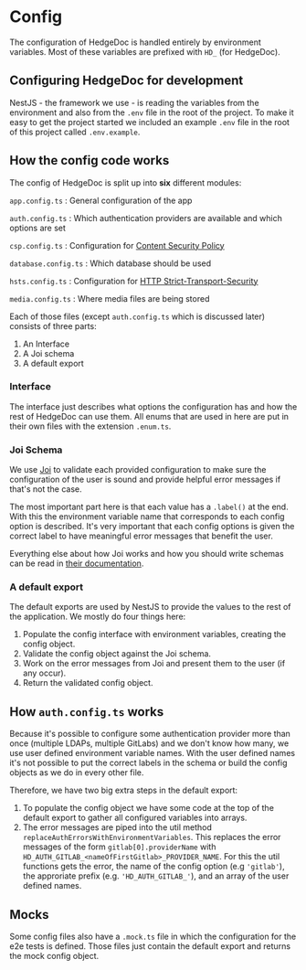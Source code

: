 # Config

The configuration of HedgeDoc is handled entirely by environment variables. Most of these variables are prefixed with `HD_` (for HedgeDoc).

## Configuring HedgeDoc for development

NestJS - the framework we use - is reading the variables from the environment and also from the `.env` file in the root of the project. To make it easy to get the project started we included an example `.env` file in the root of this project called `.env.example`.

## How the config code works

The config of HedgeDoc is split up into **six** different modules:

`app.config.ts`
: General configuration of the app

`auth.config.ts`
: Which authentication providers are available and which options are set

`csp.config.ts`
: Configuration for [Content Security Policy][csp]

`database.config.ts`
: Which database should be used

`hsts.config.ts`
: Configuration for [HTTP Strict-Transport-Security][hsts]

`media.config.ts`
: Where media files are being stored

Each of those files (except `auth.config.ts` which is discussed later) consists of three parts:

1. An Interface
2. A Joi schema
3. A default export

### Interface

The interface just describes what options the configuration has and how the rest of HedgeDoc can use them. All enums that are used in here are put in their own files with the extension `.enum.ts`.

### Joi Schema

We use [Joi][joi] to validate each provided configuration to make sure the configuration of the user is sound and provide helpful error messages if that's not the case.

The most important part here is that each value has a `.label()` at the end. With this the environment variable name that corresponds to each config option is described. It's very important that each config options is given the correct label to have meaningful error messages that benefit the user.

Everything else about how Joi works and how you should write schemas can be read in [their documentation][joi-doc].

### A default export

The default exports are used by NestJS to provide the values to the rest of the application. We mostly do four things here:

1. Populate the config interface with environment variables, creating the config object.
2. Validate the config object against the Joi schema.
3. Work on the error messages from Joi and present them to the user (if any occur).
4. Return the validated config object.

## How `auth.config.ts` works

Because it's possible to configure some authentication provider more than once (multiple LDAPs, multiple GitLabs) and we don't know how many, we use user defined environment variable names. With the user defined names it's not possible to put the correct labels in the schema or build the config objects as we do in every other file.

Therefore, we have two big extra steps in the default export:
1. To populate the config object we have some code at the top of the default export to gather all configured variables into arrays. 
2. The error messages are piped into the util method `replaceAuthErrorsWithEnvironmentVariables`.  This replaces the error messages of the form `gitlab[0].providerName` with `HD_AUTH_GITLAB_<nameOfFirstGitlab>_PROVIDER_NAME`. For this the util functions gets the error, the name of the config option (e.g `'gitlab'`), the approriate prefix (e.g. `'HD_AUTH_GITLAB_'`), and an array of the user defined names.

## Mocks

Some config files also have a `.mock.ts` file in which the configuration for the e2e tests is defined. Those files just contain the default export and returns the mock config object.


[csp]: https://developer.mozilla.org/en-US/docs/Web/HTTP/CSP
[hsts]: https://developer.mozilla.org/en-US/docs/Web/HTTP/Headers/Strict-Transport-Security
[joi]: https://joi.dev/
[joi-doc]: https://joi.dev/api
